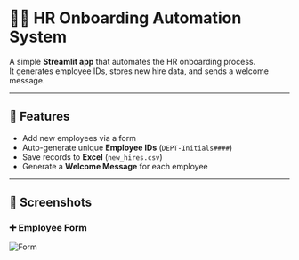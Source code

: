 # 👩‍💼 HR Onboarding Automation System

A simple **Streamlit app** that automates the HR onboarding process.  
It generates employee IDs, stores new hire data, and sends a welcome message.

---

## 🚀 Features
- Add new employees via a form
- Auto-generate unique **Employee IDs** (`DEPT-Initials####`)
- Save records to **Excel** (`new_hires.csv`)
- Generate a **Welcome Message** for each employee

---

## 📸 Screenshots

### ➕ Employee Form
![Form](screenshots/form.png)
